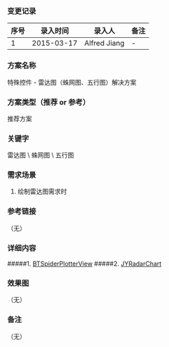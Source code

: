 ### 变更记录
| 序号 | 录入时间 | 录入人 | 备注 |
| -- | -- | -- | -- |
| 1 | 2015-03-17 | Alfred Jiang | - |

### 方案名称
特殊控件 - 雷达图（蛛网图、五行图）解决方案

### 方案类型（推荐 or 参考）
推荐方案

### 关键字
雷达图 \ 蛛网图 \ 五行图

### 需求场景
1. 绘制雷达图需求时

### 参考链接
（无）

### 详细内容
#####1. [BTSpiderPlotterView](https://github.com/BTLibrary/BTSpiderPlotterView)
#####2. [JYRadarChart](https://github.com/johnnywjy/JYRadarChart)

### 效果图
（无）

### 备注
（无）
